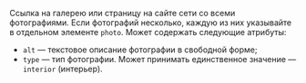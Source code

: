 
Ссылка на галерею или страницу на сайте сети со всеми фотографиями. Если фотографий несколько, каждую из них указывайте в отдельном элементе `photo`. Может содержать следующие атрибуты:
- `alt` — текстовое описание фотографии в свободной форме;
- `type` — тип фотографии. Может принимать единственное значение — `interior` (интерьер).
